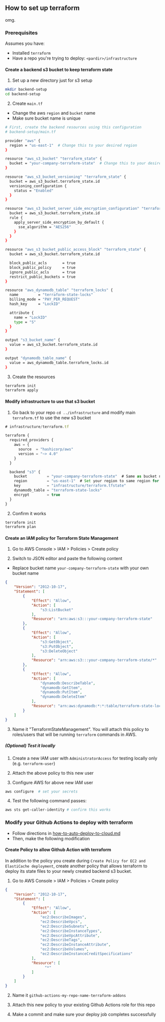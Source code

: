 ## How to set up terraform

omg.

### Prerequisites

Assumes you have:
* Installed `terraform`
* Have a repo you're trying to deploy: `<pardir>/infrastructure`

#### Create a backend s3 bucket to keep terraform state

1. Set up a new directory just for s3 setup
```sh
mkdir backend-setup
cd backend-setup
```

2. Create `main.tf`
* Change the aws `region` and `bucket` name
* Make sure bucket name is unique
```sh
# First, create the backend resources using this configuration
# backend-setup/main.tf

provider "aws" {
  region = "us-east-1"  # Change this to your desired region
}

resource "aws_s3_bucket" "terraform_state" {
  bucket = "your-company-terraform-state"  # Change this to your desired bucket name
}

resource "aws_s3_bucket_versioning" "terraform_state" {
  bucket = aws_s3_bucket.terraform_state.id
  versioning_configuration {
    status = "Enabled"
  }
}

resource "aws_s3_bucket_server_side_encryption_configuration" "terraform_state" {
  bucket = aws_s3_bucket.terraform_state.id
  rule {
    apply_server_side_encryption_by_default {
      sse_algorithm = "AES256"
    }
  }
}

resource "aws_s3_bucket_public_access_block" "terraform_state" {
  bucket = aws_s3_bucket.terraform_state.id

  block_public_acls       = true
  block_public_policy     = true
  ignore_public_acls      = true
  restrict_public_buckets = true
}

resource "aws_dynamodb_table" "terraform_locks" {
  name         = "terraform-state-locks"
  billing_mode = "PAY_PER_REQUEST"
  hash_key     = "LockID"

  attribute {
    name = "LockID"
    type = "S"
  }
}

output "s3_bucket_name" {
  value = aws_s3_bucket.terraform_state.id
}

output "dynamodb_table_name" {
  value = aws_dynamodb_table.terraform_locks.id
}
```

3. Create the resources
```sh
terraform init
terraform apply
```

#### Modify infrastructure to use that s3 bucket

1. Go back to your repo `cd ../infrastructure` and modify main `terraform.tf` to use the new s3 bucket
```js
# infrastructure/terraform.tf

terraform {
  required_providers {
    aws = {
      source  = "hashicorp/aws"
      version = "~> 4.0"
    }
  }

  backend "s3" {
    bucket         = "your-company-terraform-state"  # Same as bucket name above
    region         = "us-east-1"  # Set your region to same region for bucket
    key            = "infrastructure/terraform.tfstate"
    dynamodb_table = "terraform-state-locks"
    encrypt        = true
  }
}
```

2. Confirm it works
```sh
terraform init
terraform plan
```

#### Create an IAM policy for Terraform State Management

1. Go to AWS Console > IAM > Policies > Create policy

2. Switch to JSON editor and paste the following content
* Replace bucket name `your-company-terraform-state` with your own bucket name
```json
{
    "Version": "2012-10-17",
    "Statement": [
        {
            "Effect": "Allow",
            "Action": [
                "s3:ListBucket"
            ],
            "Resource": "arn:aws:s3:::your-company-terraform-state"
        },
        {
            "Effect": "Allow",
            "Action": [
                "s3:GetObject",
                "s3:PutObject",
                "s3:DeleteObject"
            ],
            "Resource": "arn:aws:s3:::your-company-terraform-state/*"
        },
        {
            "Effect": "Allow",
            "Action": [
                "dynamodb:DescribeTable",
                "dynamodb:GetItem",
                "dynamodb:PutItem",
                "dynamodb:DeleteItem"
            ],
            "Resource": "arn:aws:dynamodb:*:*:table/terraform-state-locks"
        }
    ]
}
```

3. Name it "TerraformStateManagement". You will attach this policy to roles/users that will be running `terraform` commands in AWS.

##### (Optional) Test it locally

1. Create a new IAM user with `AdministratorAccess` for testing locally only (e.g. `terraform-user`)

2. Attach the above policy to this new user

3. Configure AWS for above new IAM user
```sh
aws configure  # set your secrets
```

4. Test the following command passes:
```sh
aws sts get-caller-identity # confirm this works
```

### Modify your Github Actions to deploy with terraform

* Follow directions in [how-to-auto-deploy-to-cloud.md](./how-to-auto-deploy-to-cloud.md)
* Then, make the following modification

#### Create Policy to allow Github Action with terraform

In addition to the policy you create during `Create Policy for EC2 and ElastiCache deployment`, create another policy that allows terraform to deploy its state files to your newly created backend s3 bucket.

1. Go to AWS Console > IAM > Policies > Create policy
```json
{
    "Version": "2012-10-17",
    "Statement": [
        {
            "Effect": "Allow",
            "Action": [
                "ec2:DescribeImages",
                "ec2:DescribeVpcs",
                "ec2:DescribeSubnets",
                "ec2:DescribeInstanceTypes",
                "ec2:DescribeVpcAttribute",
                "ec2:DescribeTags",
                "ec2:DescribeInstanceAttribute",
                "ec2:DescribeVolumes",
                "ec2:DescribeInstanceCreditSpecifications"
            ],
            "Resource": [
                  "*"
            ]
        }
    ]
}
```
2. Name it `github-actions-my-repo-name-terraform-addons`

3. Attach this new policy to your existing Github Actions role for this repo

4. Make a commit and make sure your deploy job completes successfully